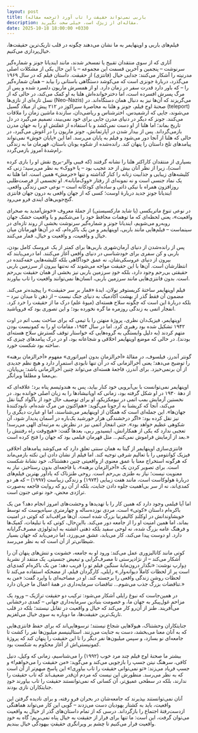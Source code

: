```yaml
---
layout: post
title: باربی نمی‌تواند حقیقت را تاب آورد (ترجمه مقاله)
description: مقاله‌ای از ژیژک است، خیلی سخت نگیرید.
date: 2025-10-18 18:00:00 +0330
---
```


<style>
    .post h1,
    .post-date,
    .post-description,
    .post-content {
        direction: rtl;
        text-align: right;
    }
</style>

فیلم‌های باربی و اوپنهایمر به ما نشان می‌دهند چگونه در قلب تاریک‌ترین حقیقت‌ها، خیال‌پردازی می‌کنیم.

آثاری که از سوی منتقدان تقبیح یا تمسخر شدند، مانند ایندیانا جونز و شماره‌گیر سرنوشت – پنجمین و آخرین قسمت این مجموعه – با این حال یکی از مشکلات اصلی مدرنیته را آشکار می‌کنند: جدایی خیال (فانتزی) از حقیقت. داستان فیلم که در سال ۱۹۶۹ می‌گذرد، دربارهٔ جونزی است که می‌کوشد دستگاهی باستانی را بیابد – همان شماره‌گیر را – که باور دارد قدرت سفر در زمان دارد. او از همسرش ماریون دلسرد شده و پس از مرگ پسرش افسرده است، اما دخترخوانده‌اش هلنا به او کمک می‌کند، در حالی که از نسل تازه‌ای از نازی‌ها (Neo-Nazis) می‌گریزند که آن‌ها نیز به دنبال همان دستگاه‌اند. در صحنهٔ اوج فیلم، جونز و هلنا به محاصرهٔ سیراکوز در ۲۱۲ پیش از میلاد گسیل (teleport) می‌شوند، جایی که ارشمیدس، اخترشناس و ریاضی‌دان، سازندهٔ ماشین زمان را ملاقات می‌کنند. جونز که دیگر در دنیای مدرن جایی برای خود نمی‌بیند، تصمیم می‌گیرد در دل تاریخ بماند؛ اما هلنا از او دست نمی‌کشد و با استفاده از غفلتش او را به جهان مدرن بازمی‌گرداند. پس از بیدار شدن در آپارتمانش، جونز ماریون را در آغوش می‌گیرد، در حالی که هلنا از آنجا دور می‌شود و فیلم به پایان می‌رسد. اما این «پایان خوش» نمی‌تواند پیامدهای تلخ داستان را پنهان کند. رانده‌شده از شکوه یونان باستان، قهرمان ما به زندگی رام‌شدهٔ امروز بازمی‌گردد.

بسیاری از منتقدان کاراکتر هلنا را نشانه گرفتند (که فیبی والر-بریج نقش او را بازی کرده است)، زیرا از نظر آنان بیش از حد عجیب بود – یا «ووک» به نظر می‌رسید؛ زنی که کلیشه‌های زیبایی و جذابیت زنانه را کنار گذاشته و تنها «جرمش» همین است. اما هلنا نه یک نماد جنسی است و نه نمونه‌ای از رفتار «ووک‌مآبانه». او تجسمی از فرصت‌طلبی روزافزون همراه با نیکی ذاتی و ساده‌ای کودکانه است – نوعی حس زندگی واقعی. ایندیانا جونزِ جدید دربارهٔ اوست؛ کسی که از جهان واقعی به درون جهان فانتزی گنج‌جویی‌های ایندی فرو می‌رود.

در نوعی تنوعِ ماتریکسی (یا شاید مارکسیستی) از جملهٔ معروف «خوش‌آمدید به صحرای واقعیت»، یعنی لحظه‌ای که ما توهمات محافظ خود را می‌شکنیم و با واقعیت خشک جهان روبه‌رو می‌شویم، ایندیانا جونز و شماره‌گیر سرنوشت بخشی از روند تازه‌ای در سینماست – فیلم‌هایی مانند باربی، اوپنهایمر و من یک باکره‌ام، که در آن‌ها قهرمانان میان خیال و واقعیت، و واقعیت و خیال، قمار می‌کنند.

پس از رانده‌شدن از دنیای آرمان‌شهری باربی‌ها برای کمتر از یک عروسک کامل بودن، باربی و کن سفری برای خودشناسی در دنیای واقعی آغاز می‌کنند. اما درمی‌یابند که بیرون از دنیای عروسکی‌شان، نه عمق خودآگاهی بلکه کلیشه‌هایی خفه‌کننده در انتظارشان است. آن‌ها با این حقیقت مواجه می‌شوند که نه‌تنها بیرون از سرزمین باربی حقیقتی بی‌رحم وجود دارد، بلکه خودِ سرزمین باربی نیز بخشی از همان حقیقت بی‌رحم است. بدون فانتزی‌هایی مانند سرزمین باربی، انسان‌ها نمی‌توانند واقعیت را تاب بیاورند.

فیلم اوپنهایمر ساختهٔ کریستوفر نولان، ایدهٔ «قمار بر سر حقیقت» را پیچیده‌تر می‌کند. مضمون آن فقط گذر از بهشت آکادمیک به دنیای جنگ نیست – از ذهن تا میدان نبرد – بلکه دربارهٔ این است که چگونه سلاح هسته‌ای (میوهٔ علم) درک ما از حقیقت را خرد کرد. انفجار اتمی به زندگی روزمره ما گره نخورده بود؛ و این تصوری بود که فروپاشید.

اوپنهایمر، فیزیک‌دان نظری، پروژهٔ منهتن را با تیمی که برای ساخت بمب اتم در اوت ۱۹۴۲ تشکیل شده بود رهبری کرد. اما در سال ۱۹۵۴، مقامات او را به کمونیست بودن متهم کردند (به دلیل وابستگی به گروه‌هایی که خواستار توقف گسترش سلاح هسته‌ای بودند). در حالی که موضع اوپنهایمر اخلاقی و شجاعانه بود، او در درک پیامدهای چیزی که ساخته بود شکست خورد.

گونتر آندرز، فیلسوف، در مقالهٔ «آخرالزمان بدون امپراتوری» مفهوم «آخرالزمان برهنه» را توضیح می‌دهد؛ یعنی آخرالزمانی که در آن تنها نابودی استمرار دارد و هیچ نظم جدیدی از آن برنمی‌خیزد. برای آندرز، فاجعهٔ هسته‌ای می‌تواند چنین آخرالزمانی باشد: بی‌پایان، بی‌معنا و مطلقاً ویرانگر.

اوپنهایمر نمی‌توانست با بی‌آبرویی خود کنار بیاید، پس به هندوئیسم پناه برد؛ علاقه‌ای که از دههٔ ۱۹۳۰ در او شکل گرفته بود، زمانی که اوپانیشادها را به زبان اصلی خوانده بود. در نخستین آزمایش بمب اتمی در نیومکزیکو، او برای توصیف حال خود از باگواد گیتا نقل می‌کند، آنجا که کریشنا به آرجونا می‌گوید: «هم‌اکنون من مرگ شده‌ام، نابودکنندهٔ جهان‌ها». این جمله‌ای است که همگان از اوپنهایمر می‌شناسند، اما او عبارت دیگری را نیز نقل کرده بود: «اگر درخشندگی هزار خورشید یک‌باره در آسمان پدیدار شود، آن شکوهی عظیم خواهد بود». حتی انفجار اتمی نیز در نظرش به مرتبه‌ای الهی می‌رسد! تعجبی ندارد که یکی از همکارانش، ایسیدور ربی، بعدها گفت: «هیچ‌وقت راه رفتنش را بعد از آزمایش فراموش نمی‌کنم... مثل قهرمان فیلمی بود که جهان را فتح کرده است.»

فانتزی‌سازی اوپنهایمر از گیتا به همان سنتی تعلق دارد که می‌کوشد پیامدهای اخلاقی فیزیک کوانتومی را با تعالیم شرقی توجیه کند. اما فیلم از نشان دادن این نکته بازمی‌ماند که هرگونه استخراج معنا یا عمق معنوی از واقعیتی چنین دهشتناک، خود نشانهٔ شکست است. برای تصویر کردن یک «آخرالزمان برهنه»، یا فاجعه‌ای بدون رستاخیز، نیاز به معنویت نیست؛ نیاز به طنزی بی‌رحم است. روحی طنزناک که یادآور بهترین فیلم‌های دربارهٔ هولوکاست است، مانند هفت زیبایی (۱۹۷۴) و زندگی زیباست (۱۹۹۷) – که هر دو کمدی‌اند، نه از سر بی‌اهمیت جلوه دادن جنایت، بلکه از آن رو که روایت فاجعه به‌صورت تراژدی محض، خود نوعی جنون است.

اما آیا فیلمی وجود دارد که همین کار را با تهدیدها و وحشت‌های امروز انجام دهد؟ من یک باکره‌ام داستان «کوتی» است، مردی نوزده‌ساله و چهارمتریِ سیاه‌پوست که توسط خویشاوندانش در اوکلندِ کالیفرنیا بزرگ شده است. آن‌ها مراقب‌اند که کوتی در امنیت بماند، اما همین امنیت او را از جامعه دور می‌کند. بااین‌حال، کوتی که با تبلیغات، کمیک‌ها و فرهنگ عامه بزرگ شده، نه لوحی سفید بلکه ذهنی آغشته به ایدئولوژی مصرف‌گرایانه دارد. او دوست پیدا می‌کند، کار می‌یابد، عشق می‌ورزد، اما درمی‌یابد که جهان بسیار شیطانی‌تر از آن است که به نظر می‌رسد.

کوتی مانند کاتالیزوری عمل می‌کند: ورود او به جامعه، خشونت و تنش‌های پنهان آن را آشکار می‌کند – از نژادپرستی تا مصرف‌گرایی و تبعیض جنسیتی. یک منتقد از نشریهٔ دِوارپ نوشت: «نگذار درون‌مایهٔ سنگین فیلم تو را فریب دهد؛ من یک باکره‌ام کمدی‌ای است پر از لحظات کاملاً دیوانه‌وار.» رایلی، کارگردان فیلم، از مضحکه استفاده می‌کند تا لحظات روشن زندگی واقعی را برجسته کند. او در مصاحبه‌ای با وایرد گفت: «من به تناقضات بزرگ جذب می‌شوم... تناقضات سرمایه‌داری در همهٔ اعمال ما جریان دارد.»

در همین‌جاست که نبوغ رایلی آشکار می‌شود: ترکیب دو حقیقت تراژیک – ورود یک مزاحم غول‌پیکر به جهان ما، و خصومت بنیادین سرمایه‌داری جهانی – کمدی درخشانی می‌آفریند. طنز از آن‌رو کار می‌کند که خیال و واقعیت در تقابل نیستند؛ بلکه در قلب تاریک‌ترین حقیقت‌ها، ما دوباره به سوی خیال می‌لغزیم.

جنایتکاران وحشتناک، هیولاهایی شجاع نیستند؛ ترسوهایی‌اند که برای حفظ فانتزی‌هایی که به آنان معنا می‌بخشد، دست به جنایت می‌زنند. استالینیسم میلیون‌ها نفر را کشت تا جامعه‌ای نو بسازد، و سپس میلیون‌ها نفر دیگر را تا این حقیقت را پنهان کند که پروژهٔ کمونیستی‌اش از آغاز محکوم به شکست بود.

بیشتر ما صحنهٔ اوج فیلم چند مرد خوب (۱۹۹۲) را می‌شناسیم، زمانی که وکیل، دنیل کافی، سرهنگ نیتن جسپ را بازجویی می‌کند و می‌گوید: «من حقیقت را می‌خواهم!» و جسپ فریاد می‌زند: «تو نمی‌توانی حقیقت را تاب بیاوری!» این پاسخ مبهم‌تر از آن است که به نظر می‌رسد. منظورش این نیست که مردم آن‌قدر ضعیف‌اند که تاب حقیقت را ندارند، بلکه در سطحی عمیق‌تر، آن کسانی که نمی‌توانستند حقیقت را تاب بیاورند خودِ جنایتکاران نازی بودند.

آنان نمی‌توانستند بپذیرند که جامعه‌شان در بحران فرو رفته، و برای نادیده گرفتن این واقعیت، باید به کشتار یهودیان دست می‌زدند – گویی این کار می‌تواند هماهنگی از‌دست‌رفتهٔ اجتماع را بازگرداند.
درسی که از تمام داستان‌های گذر از خیال به واقعیت می‌توان گرفت، این است: ما تنها برای فرار از حقیقت به خیال پناه نمی‌بریم؛ گاه به خودِ واقعیت فرار می‌کنیم تا چشم بر ویرانگری حقیقتِ بیهودگی خیال ببندیم.

